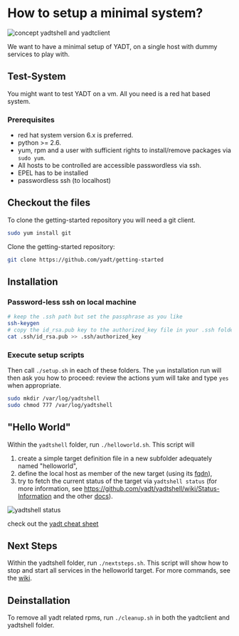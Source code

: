 # How to setup a minimal system?

![concept yadtshell and yadtclient](https://github.com/downloads/yadt/yadtshell/yadtshell_to_yadtclient.png)

We want to have a minimal setup of YADT, on a single host with dummy services to play with.

## Test-System
You might want to test YADT on a vm. All you need is a red hat based system.

### Prerequisites
* red hat system version 6.x is preferred.
* python >= 2.6.
* yum, rpm and a user with sufficient rights to install/remove packages via `sudo yum`.
* All hosts to be controlled are accessible passwordless via ssh.
* EPEL has to be installed
* passwordless ssh (to localhost)

## Checkout the files
To clone the getting-started repository you will need a git client.

```bash
sudo yum install git
```

Clone the getting-started repository:

```bash
git clone https://github.com/yadt/getting-started
```

## Installation

### Password-less ssh on local machine
```bash
# keep the .ssh path but set the passphrase as you like
ssh-keygen
# copy the id_rsa.pub key to the authorized_key file in your .ssh folder (home directory)
cat .ssh/id_rsa.pub >> .ssh/authorized_key
```

### Execute setup scripts

Then call `./setup.sh` in each of these folders.
The `yum` installation run will then ask you how to proceed: review the actions yum will take
and type `yes` when appropriate.

```bash
sudo mkdir /var/log/yadtshell
sudo chmod 777 /var/log/yadtshell
```

## "Hello World"
Within the `yadtshell` folder, run `./helloworld.sh`.
This script will

1. create a simple target definition file in a new subfolder adequately named "helloworld",
2. define the local host as member of the new target (using its [fqdn](http://en.wikipedia.org/wiki/Fully_qualified_domain_name)), 
3. try to fetch the current status of the target via `yadtshell status` (for more information, see
https://github.com/yadt/yadtshell/wiki/Status-Information and the other [docs](https://github.com/yadt/yadtshell/wiki)).

![yadtshell status](https://github.com/downloads/yadt/yadtshell/yadtshell_status.png)

check out the [yadt cheat sheet](https://github.com/yadt/cheatsheet/downloads)

## Next Steps
Within the yadtshell folder, run `./nextsteps.sh`.
This script will show how to stop and start all services in the helloworld target.
For more commands, see the [wiki](https://github.com/yadt/yadtshell/wiki).

## Deinstallation
To remove all yadt related rpms, run `./cleanup.sh` in both the yadtclient and yadtshell folder.